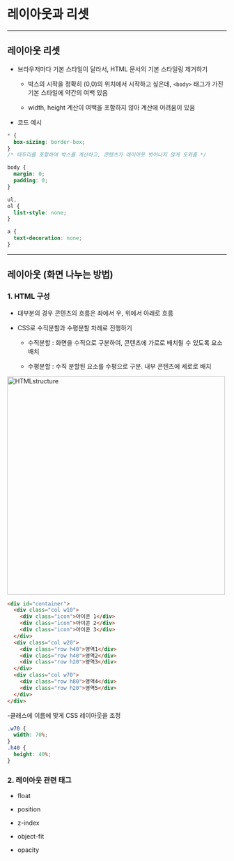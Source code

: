 # 레이아웃과 리셋

---

## 레이아웃 리셋

- 브라우저마다 기본 스타일이 달라서, HTML 문서의 기본 스타일링 제거하기

  - 박스의 시작을 정확히 (0,0)의 위치에서 시작하고 싶은데, `<body>` 태그가 가진 기본 스타일에 약간의 여백 있음

  - width, height 계산이 여백을 포함하지 않아 계산에 어려움이 있음

- 코드 예시

```css
* {
  box-sizing: border-box;
}
/* 테두리를 포함하여 박스를 계산하고, 콘텐츠가 레이아웃 벗어나지 않게 도와줌 */

body {
  margin: 0;
  padding: 0;
}

ul,
ol {
  list-style: none;
}

a {
  text-decoration: none;
}
```

---

## 레이아웃 (화면 나누는 방법)

### 1. HTML 구성

- 대부분의 경우 콘텐츠의 흐름은 좌에서 우, 위에서 아래로 흐름

- CSS로 수직분할과 수평분할 차례로 진행하기

  - 수직분할 : 화면을 수직으로 구분하여, 콘텐츠에 가로로 배치될 수 있도록 요소 배치

  - 수평분할 : 수직 분할된 요소를 수평으로 구분. 내부 콘텐츠에 세로로 배치

<img width="500" alt="HTMLstructure" src="https://user-images.githubusercontent.com/80403988/119763112-daa78080-bee9-11eb-8e44-430aa9ec8c78.png">

```html
<div id="container">
  <div class="col w10">
    <div class="icon">아이콘 1</div>
    <div class="icon">아이콘 2</div>
    <div class="icon">아이콘 3</div>
  </div>
  <div class="col w20">
    <div class="row h40">영역1</div>
    <div class="row h40">영역2</div>
    <div class="row h20">영역3</div>
  </div>
  <div class="col w70">
    <div class="row h80">영역4</div>
    <div class="row h20">영역5</div>
  </div>
</div>
```

-클래스에 이름에 맞게 CSS 레이아웃을 조정

```css
.w70 {
  width: 70%;
}
.h40 {
  height: 40%;
}
```

### 2. 레이아웃 관련 태그

- float

- position

- z-index

- object-fit

- opacity
